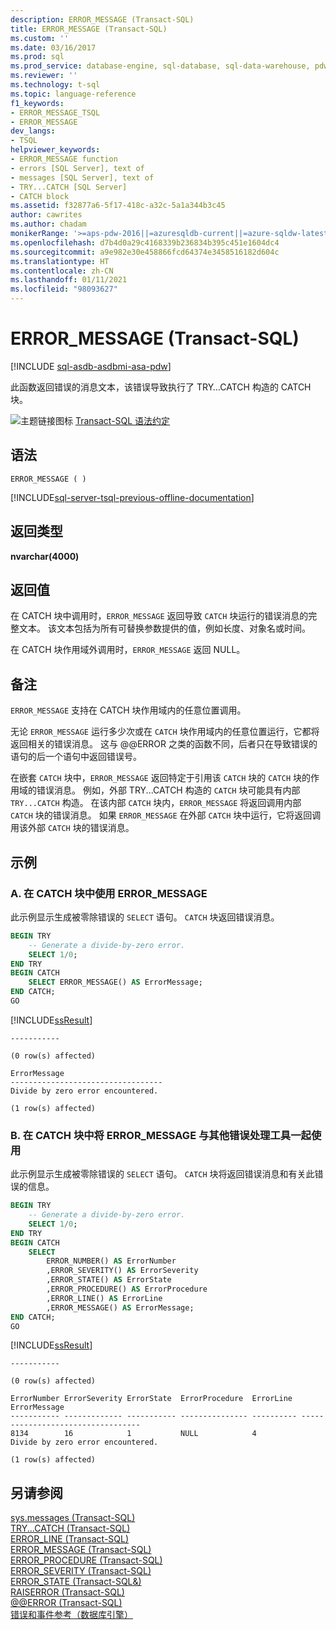 ```yaml
---
description: ERROR_MESSAGE (Transact-SQL)
title: ERROR_MESSAGE (Transact-SQL)
ms.custom: ''
ms.date: 03/16/2017
ms.prod: sql
ms.prod_service: database-engine, sql-database, sql-data-warehouse, pdw
ms.reviewer: ''
ms.technology: t-sql
ms.topic: language-reference
f1_keywords:
- ERROR_MESSAGE_TSQL
- ERROR_MESSAGE
dev_langs:
- TSQL
helpviewer_keywords:
- ERROR_MESSAGE function
- errors [SQL Server], text of
- messages [SQL Server], text of
- TRY...CATCH [SQL Server]
- CATCH block
ms.assetid: f32877a6-5f17-418c-a32c-5a1a344b3c45
author: cawrites
ms.author: chadam
monikerRange: '>=aps-pdw-2016||=azuresqldb-current||=azure-sqldw-latest||>=sql-server-2016||>=sql-server-linux-2017||=azuresqldb-mi-current'
ms.openlocfilehash: d7b4d0a29c4168339b236834b395c451e1604dc4
ms.sourcegitcommit: a9e982e30e458866fcd64374e3458516182d604c
ms.translationtype: HT
ms.contentlocale: zh-CN
ms.lasthandoff: 01/11/2021
ms.locfileid: "98093627"
---
```

# <a name="error_message-transact-sql"></a>ERROR_MESSAGE (Transact-SQL)
[!INCLUDE [sql-asdb-asdbmi-asa-pdw](../../includes/applies-to-version/sql-asdb-asdbmi-asa-pdw.md)]

此函数返回错误的消息文本，该错误导致执行了 TRY…CATCH 构造的 CATCH 块。  
  
 ![主题链接图标](../../database-engine/configure-windows/media/topic-link.gif "“主题链接”图标") [Transact-SQL 语法约定](../../t-sql/language-elements/transact-sql-syntax-conventions-transact-sql.md)  
  
## <a name="syntax"></a>语法  
  
```syntaxsql  
ERROR_MESSAGE ( )   
```  

[!INCLUDE[sql-server-tsql-previous-offline-documentation](../../includes/sql-server-tsql-previous-offline-documentation.md)]

## <a name="return-types"></a>返回类型
 **nvarchar(4000)**  
  
## <a name="return-value"></a>返回值  
在 CATCH 块中调用时，`ERROR_MESSAGE` 返回导致 `CATCH` 块运行的错误消息的完整文本。 该文本包括为所有可替换参数提供的值，例如长度、对象名或时间。  
  
在 CATCH 块作用域外调用时，`ERROR_MESSAGE` 返回 NULL。  
  
## <a name="remarks"></a>备注  
`ERROR_MESSAGE` 支持在 CATCH 块作用域内的任意位置调用。  
  
无论 `ERROR_MESSAGE` 运行多少次或在 `CATCH` 块作用域内的任意位置运行，它都将返回相关的错误消息。 这与 @@ERROR 之类的函数不同，后者只在导致错误的语句的后一个语句中返回错误号。  
  
在嵌套 `CATCH` 块中，`ERROR_MESSAGE` 返回特定于引用该 `CATCH` 块的 `CATCH` 块的作用域的错误消息。 例如，外部 TRY...CATCH 构造的 `CATCH` 块可能具有内部 `TRY...CATCH` 构造。 在该内部 `CATCH` 块内，`ERROR_MESSAGE` 将返回调用内部 `CATCH` 块的错误消息。 如果 `ERROR_MESSAGE` 在外部 `CATCH` 块中运行，它将返回调用该外部 `CATCH` 块的错误消息。  
  
## <a name="examples"></a>示例  
  
### <a name="a-using-error_message-in-a-catch-block"></a>A. 在 CATCH 块中使用 ERROR_MESSAGE  
此示例显示生成被零除错误的 `SELECT` 语句。 `CATCH` 块返回错误消息。  
  
```sql   
BEGIN TRY  
    -- Generate a divide-by-zero error.  
    SELECT 1/0;  
END TRY  
BEGIN CATCH  
    SELECT ERROR_MESSAGE() AS ErrorMessage;  
END CATCH;  
GO  
```
[!INCLUDE[ssResult](../../includes/ssresult-md.md)] 
```
-----------

(0 row(s) affected)

ErrorMessage
----------------------------------
Divide by zero error encountered.

(1 row(s) affected)

```  
  
### <a name="b-using-error_message-in-a-catch-block-with-other-error-handling-tools"></a>B. 在 CATCH 块中将 ERROR_MESSAGE 与其他错误处理工具一起使用  
此示例显示生成被零除错误的 `SELECT` 语句。 `CATCH` 块将返回错误消息和有关此错误的信息。  
  
```sql  
BEGIN TRY  
    -- Generate a divide-by-zero error.  
    SELECT 1/0;  
END TRY  
BEGIN CATCH  
    SELECT  
        ERROR_NUMBER() AS ErrorNumber  
        ,ERROR_SEVERITY() AS ErrorSeverity  
        ,ERROR_STATE() AS ErrorState  
        ,ERROR_PROCEDURE() AS ErrorProcedure  
        ,ERROR_LINE() AS ErrorLine  
        ,ERROR_MESSAGE() AS ErrorMessage;  
END CATCH;  
GO  
```
[!INCLUDE[ssResult](../../includes/ssresult-md.md)] 
```
-----------

(0 row(s) affected)

ErrorNumber ErrorSeverity ErrorState  ErrorProcedure  ErrorLine  ErrorMessage
----------- ------------- ----------- --------------- ---------- ----------------------------------
8134        16            1           NULL            4          Divide by zero error encountered.

(1 row(s) affected)

```
  
## <a name="see-also"></a>另请参阅  
 [sys.messages (Transact-SQL)](../../relational-databases/system-catalog-views/messages-for-errors-catalog-views-sys-messages.md)   
 [TRY...CATCH (Transact-SQL)](../../t-sql/language-elements/try-catch-transact-sql.md)   
 [ERROR_LINE (Transact-SQL)](../../t-sql/functions/error-line-transact-sql.md)   
 [ERROR_MESSAGE (Transact-SQL)](../../t-sql/functions/error-message-transact-sql.md)   
 [ERROR_PROCEDURE (Transact-SQL)](../../t-sql/functions/error-procedure-transact-sql.md)   
 [ERROR_SEVERITY (Transact-SQL)](../../t-sql/functions/error-severity-transact-sql.md)   
 [ERROR_STATE (Transact-SQL&)](../../t-sql/functions/error-state-transact-sql.md)   
 [RAISERROR (Transact-SQL)](../../t-sql/language-elements/raiserror-transact-sql.md)   
 [@@ERROR (Transact-SQL)](../../t-sql/functions/error-transact-sql.md)     
 [错误和事件参考（数据库引擎）](../../relational-databases/errors-events/errors-and-events-reference-database-engine.md)     
  
    

